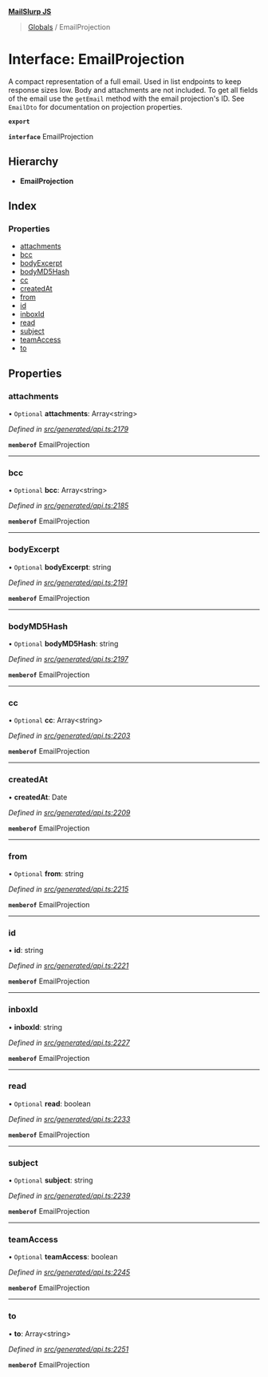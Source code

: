 **[MailSlurp JS](../README.md)**

> [Globals](../README.md) / EmailProjection

# Interface: EmailProjection

A compact representation of a full email. Used in list endpoints to keep response sizes low. Body and attachments are not included. To get all fields of the email use the `getEmail` method with the email projection's ID. See `EmailDto` for documentation on projection properties.

**`export`** 

**`interface`** EmailProjection

## Hierarchy

* **EmailProjection**

## Index

### Properties

* [attachments](emailprojection.md#attachments)
* [bcc](emailprojection.md#bcc)
* [bodyExcerpt](emailprojection.md#bodyexcerpt)
* [bodyMD5Hash](emailprojection.md#bodymd5hash)
* [cc](emailprojection.md#cc)
* [createdAt](emailprojection.md#createdat)
* [from](emailprojection.md#from)
* [id](emailprojection.md#id)
* [inboxId](emailprojection.md#inboxid)
* [read](emailprojection.md#read)
* [subject](emailprojection.md#subject)
* [teamAccess](emailprojection.md#teamaccess)
* [to](emailprojection.md#to)

## Properties

### attachments

• `Optional` **attachments**: Array\<string>

*Defined in [src/generated/api.ts:2179](https://github.com/mailslurp/mailslurp-client/blob/cce5bf2/src/generated/api.ts#L2179)*

**`memberof`** EmailProjection

___

### bcc

• `Optional` **bcc**: Array\<string>

*Defined in [src/generated/api.ts:2185](https://github.com/mailslurp/mailslurp-client/blob/cce5bf2/src/generated/api.ts#L2185)*

**`memberof`** EmailProjection

___

### bodyExcerpt

• `Optional` **bodyExcerpt**: string

*Defined in [src/generated/api.ts:2191](https://github.com/mailslurp/mailslurp-client/blob/cce5bf2/src/generated/api.ts#L2191)*

**`memberof`** EmailProjection

___

### bodyMD5Hash

• `Optional` **bodyMD5Hash**: string

*Defined in [src/generated/api.ts:2197](https://github.com/mailslurp/mailslurp-client/blob/cce5bf2/src/generated/api.ts#L2197)*

**`memberof`** EmailProjection

___

### cc

• `Optional` **cc**: Array\<string>

*Defined in [src/generated/api.ts:2203](https://github.com/mailslurp/mailslurp-client/blob/cce5bf2/src/generated/api.ts#L2203)*

**`memberof`** EmailProjection

___

### createdAt

•  **createdAt**: Date

*Defined in [src/generated/api.ts:2209](https://github.com/mailslurp/mailslurp-client/blob/cce5bf2/src/generated/api.ts#L2209)*

**`memberof`** EmailProjection

___

### from

• `Optional` **from**: string

*Defined in [src/generated/api.ts:2215](https://github.com/mailslurp/mailslurp-client/blob/cce5bf2/src/generated/api.ts#L2215)*

**`memberof`** EmailProjection

___

### id

•  **id**: string

*Defined in [src/generated/api.ts:2221](https://github.com/mailslurp/mailslurp-client/blob/cce5bf2/src/generated/api.ts#L2221)*

**`memberof`** EmailProjection

___

### inboxId

•  **inboxId**: string

*Defined in [src/generated/api.ts:2227](https://github.com/mailslurp/mailslurp-client/blob/cce5bf2/src/generated/api.ts#L2227)*

**`memberof`** EmailProjection

___

### read

• `Optional` **read**: boolean

*Defined in [src/generated/api.ts:2233](https://github.com/mailslurp/mailslurp-client/blob/cce5bf2/src/generated/api.ts#L2233)*

**`memberof`** EmailProjection

___

### subject

• `Optional` **subject**: string

*Defined in [src/generated/api.ts:2239](https://github.com/mailslurp/mailslurp-client/blob/cce5bf2/src/generated/api.ts#L2239)*

**`memberof`** EmailProjection

___

### teamAccess

• `Optional` **teamAccess**: boolean

*Defined in [src/generated/api.ts:2245](https://github.com/mailslurp/mailslurp-client/blob/cce5bf2/src/generated/api.ts#L2245)*

**`memberof`** EmailProjection

___

### to

•  **to**: Array\<string>

*Defined in [src/generated/api.ts:2251](https://github.com/mailslurp/mailslurp-client/blob/cce5bf2/src/generated/api.ts#L2251)*

**`memberof`** EmailProjection
